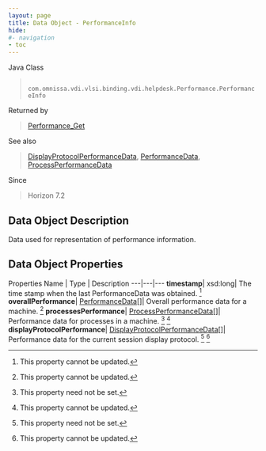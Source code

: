 ```yaml
---
layout: page
title: Data Object - PerformanceInfo
hide:
#- navigation
- toc
---
```






Java Class
> ` com.omnissa.vdi.vlsi.binding.vdi.helpdesk.Performance.PerformanceInfo`

Returned by
> [Performance_Get](vdi.helpdesk.Performance.md#get)

See also
> [DisplayProtocolPerformanceData](vdi.helpdesk.Performance.DisplayProtocolPerformanceData.md), [PerformanceData](vdi.helpdesk.Performance.PerformanceData.md), [ProcessPerformanceData](vdi.helpdesk.Performance.ProcessPerformanceData.md)

Since
> Horizon 7.2


## Data Object Description

Data used for representation of performance information.

## Data Object Properties
Properties
Name |  Type |  Description
---|---|---
**timestamp**|  xsd:long|  The time stamp when the last PerformanceData was obtained. [^2]
**overallPerformance**| [PerformanceData[]](vdi.helpdesk.Performance.PerformanceData.md)|  Overall performance data for a machine. [^2]
**processesPerformance**| [ProcessPerformanceData[]](vdi.helpdesk.Performance.ProcessPerformanceData.md)|  Performance data for processes in a machine. [^1] [^2]
**displayProtocolPerformance**| [DisplayProtocolPerformanceData[]](vdi.helpdesk.Performance.DisplayProtocolPerformanceData.md)|  Performance data for the current session display protocol. [^1] [^2]


 


[^1]: This property need not be set.
[^2]: This property cannot be updated.